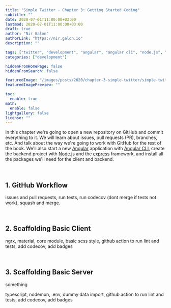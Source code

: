 ```yaml
---
title: "Simple Twitter - Chapter 3: Getting Started Coding"
subtitle: ""
date: 2020-07-01T11:00:00+03:00
lastmod: 2020-07-01T11:00:00+03:00
draft: true
author: "Nir Galon"
authorLink: "https://nir.galon.io"
description: ""

tags: ["twitter", "development", "angular", "angular cli", "node.js", "express", "git", "workflow", "github"]
categories: ["development"]

hiddenFromHomePage: false
hiddenFromSearch: false

featuredImage: "/images/posts/2020/chapter-3-simple-twitter/simple-twitter-cover.webp"
featuredImagePreview: ""

toc:
  enable: true
math:
  enable: false
lightgallery: false
license: ""
---
```


In this chapter we're going to open a new repository on GitHub and commit everything to it. We will learn about issues, pull requests (PR), branches, etc. And talk about the way we're going to work with GitHub for the rest of the book.
We'll also start a new [Angular](https://angular.io/) application with [Angular CLI](https://cli.angular.io/), create the backend project with [Node.js](https://nodejs.org) and the [express](https://expressjs.com/) framework, and install all the packages we'll need for the client and backend.

&nbsp;

## 1. GitHub Workflow

issues and pull requests, run tests, run codecov (dont merge if tests not work), squash and merge.

&nbsp;

## 2. Scaffolding Basic Client

ngrx, material, core module, basic scss style, github action to run lint and tests, add codecov, add badges

&nbsp;

## 3. Scaffolding Basic Server

something

typescript, nodemon, .env, dummy data import, github action to run lint and tests, add codecov, add badges
